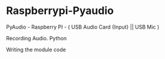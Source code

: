# Raspberrypi-Pyaudio

PyAudio - Raspberry PI - ( USB Audio Card {Input} || USB Mic )

Recording Audio.
Python

Writing the module code
